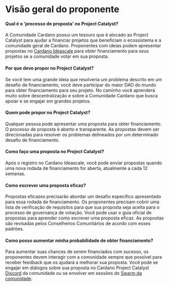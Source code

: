 # Visão geral do proponente

#### Qual é o 'processo de proposta' no Project Catalyst?&#x20;

A Comunidade Cardano possui um tesouro que é alocado ao Project Catalyst para ajudar a financiar projetos que beneficiam o ecossistema e a comunidade geral de Cardano. Proponentes com ideias podem apresentar propostas no [Cardano Ideascale](https://cardano.ideascale.com/c/landing) para obter financiamento para seus projetos se a comunidade votar em sua proposta.

#### Por que devo propor no Project Catalyst?&#x20;

Se você tem uma grande ideia que resolveria um problema descrito em um desafio de financiamento, você deve participar do maior DAO do mundo para obter financiamento para seu projeto. No caminho você aprenderá muito sobre descentralização e sobre a Comunidade Cardano que busca apoiar e se engajar em grandes projetos.

#### Quem pode propor no Project Catalyst?&#x20;

Qualquer pessoa pode apresentar uma proposta para obter financiamento. O processo de proposta é aberto e transparente. As propostas devem ser direcionadas para resolver os problemas delineados por um determinado desafio de financiamento.

#### Como faço uma proposta no Project Catalyst?&#x20;

Após o registro no Cardano Ideascale, você pode enviar propostas quando uma nova rodada de financiamento for aberta, atualmente a cada 12 semanas.

#### Como escrever uma proposta eficaz?&#x20;

Propostas eficazes precisarão abordar um desafio específico apresentado para essa rodada de financiamento. Os proponentes precisam cobrir uma lista de verificação de requisitos para que sua proposta seja aceita para o processo de governança de votação. Você pode usar o guia oficial de propostas para aprender como escrever uma proposta eficaz. As propostas são revisadas pelos Conselheiros Comunitários de acordo com esses padrões.

#### Como posso aumentar minha probabilidade de obter financiamento?&#x20;

Para aumentar suas chances de serem financiados com sucesso, os proponentes devem interagir com a comunidade sempre que possível para receber feedback que os ajudará a melhorar sua proposta. Você pode se engajar em diálogos sobre sua proposta no Cardano Project Catalyst [Discord](https://discord.com/invite/8HeBaUdm) da comunidade ou se envolver em sessões do [Swarm da comunidade](https://catalystswarm.com).
